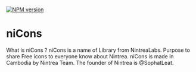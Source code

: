 # 

[![NPM version](http://img.shields.io/npm/v/nicons.svg?style=flat-square)](https://www.npmjs.org/package/nicons)


# niCons
What is niCons ? niCons is a name of Library from NintreaLabs. Purpose to share Free icons to everyone know about Nintrea. niCons is made in Cambodia by Nintrea Team. The founder of Nintrea is @SophatLeat.

